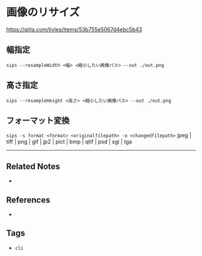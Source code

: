 # 画像のリサイズ
https://qiita.com/livlea/items/53b755e5067d4ebc5b43
## 幅指定
`sips --resampleWidth <幅> <縮小したい画像パス> --out ./out.png`
## 高さ指定
`sips --resampleHeight <高さ> <縮小したい画像パス> --out ./out.png`
## フォーマット変換
`sips -s format <format> <originalfilepath> -o <changedfilepath>`
 jpeg | tiff | png | gif | jp2 | pict | bmp | qtif | psd | sgi | tga

---
## Related Notes
- 

## References
- 

## Tags
- `cli` 